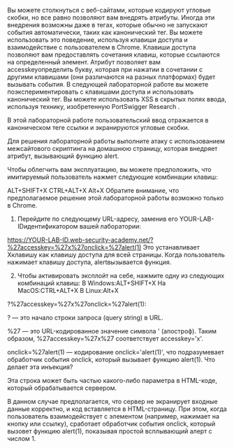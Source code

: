 Вы можете столкнуться с веб-сайтами, которые кодируют угловые скобки, но все равно позволяют вам внедрять атрибуты. Иногда эти внедрения возможны даже в тегах, которые обычно не запускают события автоматически, таких как канонический тег. Вы можете использовать это поведение, используя клавиши доступа и взаимодействие с пользователем в Chrome. Клавиши доступа позволяют вам предоставлять сочетания клавиш, которые ссылаются на определенный элемент. Атрибут позволяет вам accesskeyопределить букву, которая при нажатии в сочетании с другими клавишами (они различаются на разных платформах) будет вызывать события. В следующей лабораторной работе вы можете поэкспериментировать с клавишами доступа и использовать канонический тег. Вы можете использовать XSS в скрытых полях ввода, используя технику, изобретенную PortSwigger Research .

В этой лабораторной работе пользовательский ввод отражается в каноническом теге ссылки и экранируются угловые скобки.

Для решения лабораторной работы выполните атаку с использованием межсайтового скриптинга на домашнюю страницу, которая внедряет атрибут, вызывающий функцию alert.

Чтобы облегчить вам эксплуатацию, вы можете предположить, что имитируемый пользователь нажмет следующие комбинации клавиш:

ALT+SHIFT+X
CTRL+ALT+X
Alt+X
Обратите внимание, что предполагаемое решение этой лабораторной работы возможно только в Chrome.

1. Перейдите по следующему URL-адресу, заменив его YOUR-LAB-IDидентификатором вашей лаборатории:

https://YOUR-LAB-ID.web-security-academy.net/?%27accesskey=%27x%27onclick=%27alert(1)
Это устанавливает Xклавишу как клавишу доступа для всей страницы. Когда пользователь нажимает клавишу доступа, alertвызывается функция.

2. Чтобы активировать эксплойт на себе, нажмите одну из следующих комбинаций клавиш:
В Windows:ALT+SHIFT+X
На MacOS:CTRL+ALT+X
В Linux:Alt+X

?%27accesskey=%27x%27onclick=%27alert(1):

? — это начало строки запроса (query string) в URL.

%27 — это URL-кодированное значение символа ' (апостроф). Таким образом, %27accesskey=%27x%27 соответствует accesskey='x'.

onclick=%27alert(1) — кодирование onclick='alert(1)', что подразумевает обработчик события onclick, который вызывает функцию alert(1).
Что делает эта инъекция?

Эта строка может быть частью какого-либо параметра в HTML-коде, который обрабатывается сервером.

В данном случае предполагается, что сервер не экранирует входные данные корректно, и код вставляется в HTML-страницу. При этом, когда пользователь взаимодействует с элементом (например, нажимает на кнопку или ссылку), сработает обработчик события onclick, который вызовет функцию alert(1), показывая простой всплывающий алерт с числом 1.
